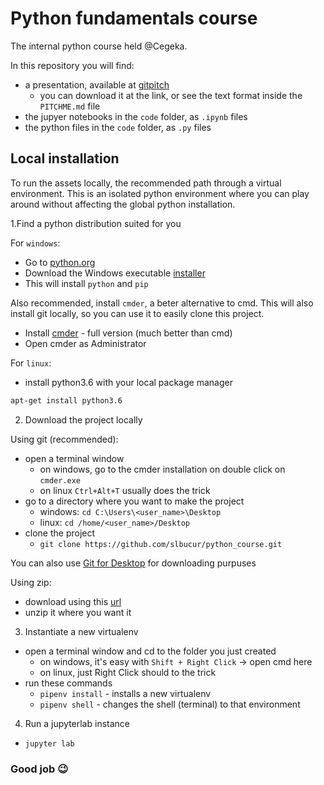 # Python fundamentals course

The internal python course held @Cegeka.

In this repository you will find:
* a presentation, available at [gitpitch](https://gitpitch.com/slbucur/python_course/master?n=true#/)
  * you can download it at the link, or see the text format inside the `PITCHME.md` file
* the jupyer notebooks in the `code` folder, as `.ipynb` files
* the python files in the `code` folder, as `.py` files

## Local installation
To run the assets locally, the recommended path through a virtual environment.
This is an isolated python environment where you can play around without affecting
the global python installation.

1.Find a python distribution suited for you

For `windows`:

* Go to [python.org](https://www.python.org/downloads/release/python-365/)
* Download the Windows executable [installer](https://www.python.org/ftp/python/3.6.5/python-3.6.5-amd64.exe)
* This will install `python` and `pip`

Also recommended, install `cmder`, a beter alternative to cmd.
This will also install git locally, so you can use it to easily clone this project.
* Install [cmder](http://cmder.net/) - full version (much better than cmd)
* Open cmder as Administrator

For `linux`:
* install python3.6 with your local package manager
```bash
apt-get install python3.6
```

2. Download the project locally

Using git (recommended):
* open a terminal window
  * on windows, go to the cmder installation on double click on `cmder.exe`
  * on linux `Ctrl+Alt+T` usually does the trick
* go to a directory where you want to make the project
  * windows: `cd C:\Users\<user_name>\Desktop`
  * linux: `cd /home/<user_name>/Desktop`
* clone the project
  * `git clone https://github.com/slbucur/python_course.git`

You can also use [Git for Desktop](https://desktop.github.com/)
 for downloading purpuses

Using zip:

* download using this [url](https://github.com/slbucur/python_course/archive/master.zip)
* unzip it where you want it

3. Instantiate a new virtualenv

* open a terminal window and cd to the folder you just created
  * on windows, it's easy with `Shift + Right Click` -> open cmd here
  * on linux, just Right Click should to the trick
* run these commands
  * `pipenv install` - installs a new virtualenv
  * `pipenv shell` - changes the shell (terminal) to that environment

4. Run a jupyterlab instance

* `jupyter lab`

### Good job 😉
